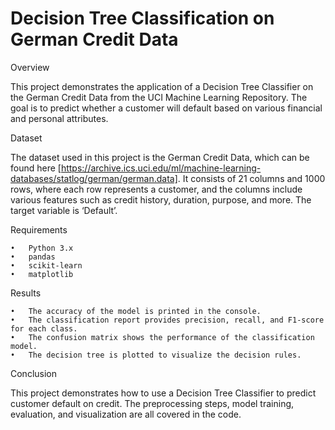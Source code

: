 # Decision Tree Classification on German Credit Data

Overview

This project demonstrates the application of a Decision Tree Classifier on the German Credit Data from the UCI Machine Learning Repository. The goal is to predict whether a customer will default based on various financial and personal attributes.

Dataset

The dataset used in this project is the German Credit Data, which can be found here [https://archive.ics.uci.edu/ml/machine-learning-databases/statlog/german/german.data]. It consists of 21 columns and 1000 rows, where each row represents a customer, and the columns include various features such as credit history, duration, purpose, and more. The target variable is ‘Default’.

Requirements

	•	Python 3.x
	•	pandas
	•	scikit-learn
	•	matplotlib

Results

	•	The accuracy of the model is printed in the console.
	•	The classification report provides precision, recall, and F1-score for each class.
	•	The confusion matrix shows the performance of the classification model.
	•	The decision tree is plotted to visualize the decision rules.

Conclusion

This project demonstrates how to use a Decision Tree Classifier to predict customer default on credit. The preprocessing steps, model training, evaluation, and visualization are all covered in the code.
